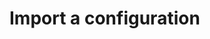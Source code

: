 ﻿<meta name="wikd:title" content="Import a configuration">
<meta name="wikd:name" content="configuration-import">
<meta name="wikd:order" content="3">
<meta name="wikd:icon" content="fas fa-plug">

# Import a configuration